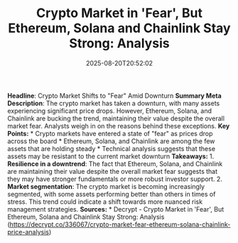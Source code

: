 ﻿---
title: "Crypto Market in 'Fear', But Ethereum, Solana and Chainlink Stay Strong: Analysis"
date: "2025-08-20T20:52:02"
category: "Markets"
summary: ""
slug: "crypto market in fear but ethereum solana and chainlink stay"
source_urls:
  - "https://decrypt.co/336067/crypto-market-fear-ethereum-solana-chainlink-price-analysis"
seo:
  title: "Crypto Market in 'Fear', But Ethereum, Solana and Chainlink Stay Strong: Analysis | Hash n Hedge"
  description: ""
  keywords: ["news", "markets", "brief"]
---
**Headline**: Crypto Market Shifts to "Fear" Amid Downturn  **Summary Meta Description**: The crypto market has taken a downturn, with many assets experiencing significant price drops. However, Ethereum, Solana, and Chainlink are bucking the trend, maintaining their value despite the overall market fear. Analysts weigh in on the reasons behind these exceptions.  **Key Points:**  * Crypto markets have entered a state of "fear" as prices drop across the board * Ethereum, Solana, and Chainlink are among the few assets that are holding steady * Technical analysis suggests that these assets may be resistant to the current market downturn  **Takeaways:**  1. **Resilience in a downtrend**: The fact that Ethereum, Solana, and Chainlink are maintaining their value despite the overall market fear suggests that they may have stronger fundamentals or more robust investor support. 2. **Market segmentation**: The crypto market is becoming increasingly segmented, with some assets performing better than others in times of stress. This trend could indicate a shift towards more nuanced risk management strategies.  **Sources:**  * Decrypt - Crypto Market in 'Fear', But Ethereum, Solana and Chainlink Stay Strong: Analysis (https://decrypt.co/336067/crypto-market-fear-ethereum-solana-chainlink-price-analysis) 
